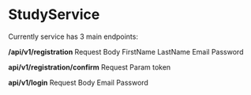 # StudyService

Currently service has 3 main endpoints:

**/api/v1/registration**
Request Body
FirstName
LastName
Email
Password

**api/v1/registration/confirm**
Request Param 
token

**api/v1/login**
Request Body
Email
Password
